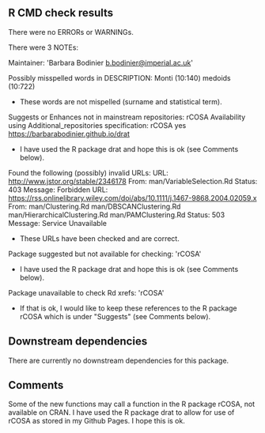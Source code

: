## R CMD check results

There were no ERRORs or WARNINGs.

There were 3 NOTEs:

Maintainer: 'Barbara Bodinier <b.bodinier@imperial.ac.uk>'

Possibly misspelled words in DESCRIPTION:
  Monti (10:140)
  medoids (10:722)

* These words are not mispelled (surname and statistical term).

Suggests or Enhances not in mainstream repositories:
  rCOSA
Availability using Additional_repositories specification:
  rCOSA   yes   https://barbarabodinier.github.io/drat

* I have used the R package drat and hope this is ok (see Comments below).

Found the following (possibly) invalid URLs:
  URL: http://www.jstor.org/stable/2346178
    From: man/VariableSelection.Rd
    Status: 403
    Message: Forbidden
  URL: https://rss.onlinelibrary.wiley.com/doi/abs/10.1111/j.1467-9868.2004.02059.x
    From: man/Clustering.Rd
          man/DBSCANClustering.Rd
          man/HierarchicalClustering.Rd
          man/PAMClustering.Rd
    Status: 503
    Message: Service Unavailable

* These URLs have been checked and are correct.

Package suggested but not available for checking: 'rCOSA'

* I have used the R package drat and hope this is ok (see Comments below).

Package unavailable to check Rd xrefs: 'rCOSA'

* If that is ok, I would like to keep these references to the R package rCOSA which is under "Suggests" (see Comments below).


## Downstream dependencies

There are currently no downstream dependencies for this package.


## Comments

Some of the new functions may call a function in the R package rCOSA, not available on CRAN. I have used the R package drat to allow for use of rCOSA as stored in my Github Pages. I hope this is ok. 
